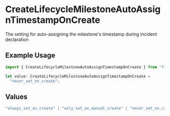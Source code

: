 # CreateLifecycleMilestoneAutoAssignTimestampOnCreate

The setting for auto-assigning the milestone's timestamp during incident declaration

## Example Usage

```typescript
import { CreateLifecycleMilestoneAutoAssignTimestampOnCreate } from "firehydrant/models/operations";

let value: CreateLifecycleMilestoneAutoAssignTimestampOnCreate =
  "never_set_on_create";
```

## Values

```typescript
"always_set_on_create" | "only_set_on_manual_create" | "never_set_on_create"
```